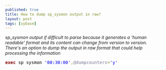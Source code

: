 ```yaml
---
published: true
title: How to dump sp_sysmon output in raw?
layout: post
tags: [sybase]
---
```

*sp_sysmon output if difficult to parse because it generates a 'human readable' format and its content can change from version to version. There's an option to dump the output in raw format that could help processing the information* 


<!--excerpt-->

<pre style='color:#000000;background:#ffffff;'><span style='color:#800000; font-weight:bold; '>exec</span> sp_sysmon <span style='color:#0000e6; '>'00:30:00'</span><span style='color:#808030; '>,</span><span style='color:#797997; '>@dumpcounters</span><span style='color:#808030; '>=</span><span style='color:#0000e6; '>'y'</span>
</pre>